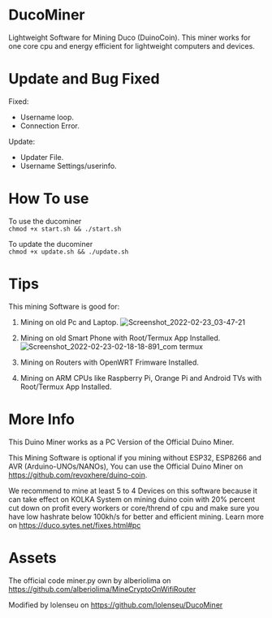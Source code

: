 # DucoMiner
Lightweight Software for Mining Duco (DuinoCoin). This miner works for one core cpu and energy efficient for lightweight computers and devices.

# Update and Bug Fixed
Fixed:
- Username loop.
- Connection Error.

Update:
- Updater File.
- Username Settings/userinfo.

# How To use
To use the ducominer \
```chmod +x start.sh && ./start.sh```

To update the ducominer \
```chmod +x update.sh && ./update.sh```

# Tips 
This mining Software is good for:

1. Mining on old Pc and Laptop.
![Screenshot_2022-02-23_03-47-21](https://user-images.githubusercontent.com/98665691/155208281-76ad8ae4-8283-4b40-ac5a-63b6edcd72df.png)

2. Mining on old Smart Phone with Root/Termux App Installed.
![Screenshot_2022-02-23-02-18-18-891_com termux](https://user-images.githubusercontent.com/98665691/155209488-6c9ab516-6121-49ce-b396-9b3b9cd991c4.jpg)

4. Mining on Routers with OpenWRT Frimware Installed.
5. Mining on ARM CPUs like Raspberry Pi, Orange Pi and Android TVs with Root/Termux App Installed.

# More Info
This Duino Miner works as a PC Version of the Official Duino Miner.

This Mining Software is optional if you mining without ESP32, ESP8266 and AVR (Arduino-UNOs/NANOs), You can use the Official Duino Miner on https://github.com/revoxhere/duino-coin.

We recommend to mine at least 5 to 4 Devices on this software because it can take effect on KOLKA System on mining duino coin with 20% percent cut down on profit every workers or core/thrend of cpu and make sure you have low hashrate below 100kh/s for better and efficient mining. Learn more on https://duco.sytes.net/fixes.html#pc

# Assets
The official code miner.py own by alberiolima on https://github.com/alberiolima/MineCryptoOnWifiRouter

Modified by lolenseu on https://github.com/lolenseu/DucoMiner
